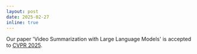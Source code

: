 ```yaml
---
layout: post
date: 2025-02-27
inline: true
---
```

Our paper 'Video Summarization with Large Language Models' is accepted to [CVPR 2025](https://cvpr.thecvf.com).

